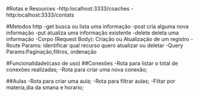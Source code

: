 #Rotas e Resources
-http:localhost:3333/coaches
-http:localhost:3333/contats

 #Metodos http
-get busca ou lista  uma informação
-post cria alguma nova informação
-put atualiza uma informação existente
-delete deleta uma informação
-Corpo (Request Body): Criação ou Atualização de um registro
-Route Params: identificar qual recurso quero atualizar ou deletar
-Query Params:Paginação,filtros, ordenação

#Funcionalidade(caso de uso)
##Conexões 
-Rota para listar o total de conexões realizadas;
-Rota para criar uma nova conexão;

##Aulas
-Rota para criar uma aula;
-Rota para filtrar aulas;
    -Filtar por materia,dia da smana e horario;